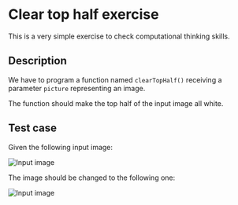 # Clear top half exercise

This is a very simple exercise to check computational thinking skills.

## Description

We have to program a function named `clearTopHalf()` receiving a parameter `picture` representing an image.

The function should make the top half of the input image all white.

## Test case

Given the following input image:

![Input image](../assets/alan_kay.jpg)

The image should be changed to the following one:

![Input image](alan_kay_top_half.jpg)
